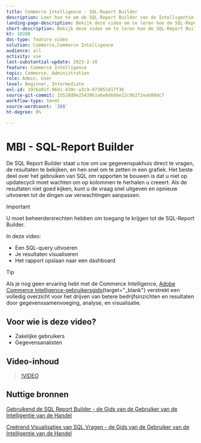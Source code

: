 ```yaml
---
title: Commerce Intelligence - SQL-Report Builder
description: Leer hoe te om de SQL Report Builder van de Intelligentie van de Handel te gebruiken om uw gegevenspakhuis direct te vragen, de resultaten te bekijken, en hen snel om te zetten in een grafiek.
landing-page-description: Bekijk deze video om te leren hoe de SQL-Report Builder van de Intelligentie van de Handel gebruikt om uw gegevenspakhuis rechtstreeks te vragen, de resultaten te bekijken en deze snel om te zetten in een grafiek.
short-description: Bekijk deze video om te leren hoe de SQL-Report Builder van de Intelligentie van de Handel gebruikt om uw gegevenspakhuis rechtstreeks te vragen, de resultaten te bekijken en deze snel om te zetten in een grafiek.
kt: 10288
doc-type: feature video
solution: Commerce,Commerce Intelligence
audience: all
activity: use
last-substantial-update: 2023-2-10
feature: Commerce Intelligence
topic: Commerce, Administration
role: Admin, User
level: Beginner, Intermediate
exl-id: 3976a91f-96d1-439c-a3c9-973051d17f36
source-git-commit: 15528d0e2543961e6e6d6d4e12c9b272eab88dc7
workflow-type: tm+mt
source-wordcount: '268'
ht-degree: 0%

---
```


# MBI - SQL-Report Builder

De SQL Report Builder staat u toe om uw gegevenspakhuis direct te vragen, de resultaten te bekijken, en hen snel om te zetten in een grafiek. Het beste deel over het gebruiken van SQL om rapporten te bouwen is dat u niet op updatecycli moet wachten om op kolommen te herhalen u creeert. Als de resultaten niet goed kijken, kunt u de vraag snel uitgeven en opnieuw uitvoeren tot de dingen uw verwachtingen aanpassen.

>[!IMPORTANT]
>
>U moet beheerdersrechten hebben om toegang te krijgen tot de SQL-Report Builder.

In deze video:

- Een SQL-query uitvoeren
- Je resultaten visualiseren
- Het rapport opslaan naar een dashboard

>[!TIP]
>
>Als je nog geen ervaring hebt met de Commerce Intelligence, [Adobe Commerce Intelligence-gebruikersgids](https://experienceleague.adobe.com/docs/commerce-business-intelligence/mbi/guide-overview.html){target="_blank"} verstrekt een volledig overzicht voor het drijven van betere bedrijfsinzichten en resultaten door gegevenssamenvoeging, analyse, en visualisatie.

## Voor wie is deze video?

- Zakelijke gebruikers
- Gegevensanalisten

## Video-inhoud

>[!VIDEO](https://video.tv.adobe.com/v/342406?quality=12&learn=on)

## Nuttige bronnen

[Gebruikend de SQL Report Builder - de Gids van de Gebruiker van de Intelligentie van de Handel](https://experienceleague.adobe.com/docs/commerce-business-intelligence/mbi/analyze/sql/sql-rpt-bldr.html)

[Creërend Visualisaties van SQL Vragen - de Gids van de Gebruiker van de Intelligentie van de Handel](https://experienceleague.adobe.com/docs/commerce-business-intelligence/mbi/tutorials/create-visuals-from-sql.html)
